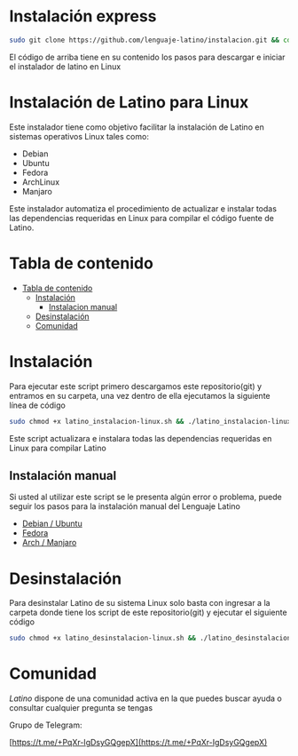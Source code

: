 # Instalación express
```bash
sudo git clone https://github.com/lenguaje-latino/instalacion.git && cd instalacion && chmod +x latino_instalacion-linux.sh && ./latino_instalacion-linux.sh
```
El código de arriba tiene en su contenido los pasos para descargar e iniciar el instalador de latino en Linux

# Instalación de Latino para Linux
Este instalador tiene como objetivo facilitar la instalación de Latino en sistemas operativos Linux tales como:

- Debian
- Ubuntu
- Fedora
- ArchLinux
- Manjaro

Este instalador automatiza el procedimiento de actualizar e instalar todas las dependencias requeridas en Linux para compilar el código fuente de Latino.

<a name="tabla"></a>
# Tabla de contenido
* [Tabla de contenido](#tabla)
    * [Instalación](#install)
        * [Instalacion manual](#manual)
    * [Desinstalación](#desinstall)
    * [Comunidad](#comu)

<a name="install"></a>
# Instalación
Para ejecutar este script primero descargamos este repositorio(git) y entramos en su carpeta, una vez dentro de ella ejecutamos la siguiente línea de código
```bash
sudo chmod +x latino_instalacion-linux.sh && ./latino_instalacion-linux.sh
```
Este script actualizara e instalara todas las dependencias requeridas en Linux para compilar Latino

<a name="manual"></a>
## Instalación manual
Si usted al utilizar este script se le presenta algún error o problema, puede seguir los pasos para la instalación manual del Lenguaje Latino
- [Debian / Ubuntu](https://github.com/lenguaje-latino/latino/blob/5c8daf7b1ed8bfaa832fb1741e4fd4c5beb034ee/.readme/OS_install/instalacion_debian.md)
- [Fedora](https://github.com/lenguaje-latino/latino/blob/5c8daf7b1ed8bfaa832fb1741e4fd4c5beb034ee/.readme/OS_install/instalacion_fedora.md)
- [Arch / Manjaro](https://github.com/lenguaje-latino/latino/blob/5c8daf7b1ed8bfaa832fb1741e4fd4c5beb034ee/.readme/OS_install/instalacion_archlinux.md)

<a name="desinstall"></a>
# Desinstalación
Para desinstalar Latino de su sistema Linux solo basta con ingresar a la carpeta donde tiene los script de este repositorio(git) y ejecutar el siguiente código
```bash
sudo chmod +x latino_desinstalacion-linux.sh && ./latino_desinstalacion-linux.sh 
```
<a name="comu"></a>
# Comunidad
*Latino* dispone de una comunidad activa en la que puedes buscar ayuda o consultar cualquier pregunta se tengas

Grupo de Telegram:

[https://t.me/+PqXr-IgDsyGQgepX](https://t.me/+PqXr-IgDsyGQgepX)